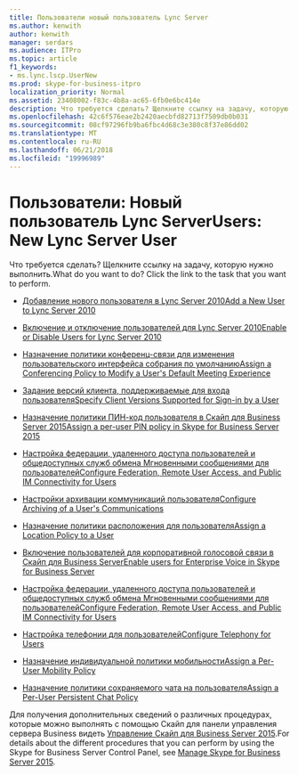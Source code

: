 ```yaml
---
title: Пользователи новый пользователь Lync Server
ms.author: kenwith
author: kenwith
manager: serdars
ms.audience: ITPro
ms.topic: article
f1_keywords:
- ms.lync.lscp.UserNew
ms.prod: skype-for-business-itpro
localization_priority: Normal
ms.assetid: 23408002-f83c-4b8a-ac65-6fb0e6bc414e
description: Что требуется сделать? Щелкните ссылку на задачу, которую нужно выполнить.
ms.openlocfilehash: 42c6f576eae2b2420aecbfd82713f7509db0b031
ms.sourcegitcommit: 08cf97296fb9ba6fbc4d68c3e380c8f37e86dd02
ms.translationtype: MT
ms.contentlocale: ru-RU
ms.lasthandoff: 06/21/2018
ms.locfileid: "19996989"
---
```

# <a name="users-new-lync-server-user"></a><span data-ttu-id="7e5ce-104">Пользователи: Новый пользователь Lync Server</span><span class="sxs-lookup"><span data-stu-id="7e5ce-104">Users: New Lync Server User</span></span>
 
<span data-ttu-id="7e5ce-p102">Что требуется сделать? Щелкните ссылку на задачу, которую нужно выполнить.</span><span class="sxs-lookup"><span data-stu-id="7e5ce-p102">What do you want to do? Click the link to the task that you want to perform.</span></span>
  
- [<span data-ttu-id="7e5ce-107">Добавление нового пользователя в Lync Server 2010</span><span class="sxs-lookup"><span data-stu-id="7e5ce-107">Add a New User to Lync Server 2010</span></span>](http://technet.microsoft.com/library/1edd1c1c-307d-450b-abea-33aaf56bdf13.aspx)
    
- [<span data-ttu-id="7e5ce-108">Включение и отключение пользователей для Lync Server 2010</span><span class="sxs-lookup"><span data-stu-id="7e5ce-108">Enable or Disable Users for Lync Server 2010</span></span>](http://technet.microsoft.com/library/12497d00-f665-4a97-be68-854c5a8be4fc.aspx)
    
- [<span data-ttu-id="7e5ce-109">Назначение политики конференц-связи для изменения пользовательского интерфейса собрания по умолчанию</span><span class="sxs-lookup"><span data-stu-id="7e5ce-109">Assign a Conferencing Policy to Modify a User's Default Meeting Experience</span></span>](http://technet.microsoft.com/library/72f12c72-65f7-44fe-ab81-0f57cb2f87d1.aspx)
    
- [<span data-ttu-id="7e5ce-110">Задание версий клиента, поддерживаемые для входа пользователя</span><span class="sxs-lookup"><span data-stu-id="7e5ce-110">Specify Client Versions Supported for Sign-in by a User</span></span>](http://technet.microsoft.com/library/f7e8ba2f-62dc-4e7d-8b63-682986f10240.aspx)
    
- [<span data-ttu-id="7e5ce-111">Назначение политики ПИН-код пользователя в Скайп для Business Server 2015</span><span class="sxs-lookup"><span data-stu-id="7e5ce-111">Assign a per-user PIN policy in Skype for Business Server 2015</span></span>](../../../manage/authentication/assign-a-per-user-pin-policy.md)
    
- [<span data-ttu-id="7e5ce-112">Настройка федерации, удаленного доступа пользователей и общедоступных служб обмена Мгновенными сообщениями для пользователей</span><span class="sxs-lookup"><span data-stu-id="7e5ce-112">Configure Federation, Remote User Access, and Public IM Connectivity for Users</span></span>](http://technet.microsoft.com/library/736fcaad-9f95-4896-b767-e199d86a00a4.aspx)
    
- [<span data-ttu-id="7e5ce-113">Настройки архивации коммуникаций пользователя</span><span class="sxs-lookup"><span data-stu-id="7e5ce-113">Configure Archiving of a User's Communications</span></span>](http://technet.microsoft.com/library/a12ca483-b235-460f-b3fe-130fb3087264.aspx)
    
- [<span data-ttu-id="7e5ce-114">Назначение политики расположения для пользователя</span><span class="sxs-lookup"><span data-stu-id="7e5ce-114">Assign a Location Policy to a User</span></span>](http://technet.microsoft.com/library/343f2de3-a0ae-4403-8456-6e520b579d32.aspx)
    
- [<span data-ttu-id="7e5ce-115">Включение пользователей для корпоративной голосовой связи в Скайп для Business Server</span><span class="sxs-lookup"><span data-stu-id="7e5ce-115">Enable users for Enterprise Voice in Skype for Business Server</span></span>](../../../deploy/deploy-enterprise-voice/enable-users-for-enterprise-voice.md)
    
- [<span data-ttu-id="7e5ce-116">Настройка федерации, удаленного доступа пользователей и общедоступных служб обмена Мгновенными сообщениями для пользователей</span><span class="sxs-lookup"><span data-stu-id="7e5ce-116">Configure Federation, Remote User Access, and Public IM Connectivity for Users</span></span>](http://technet.microsoft.com/library/736fcaad-9f95-4896-b767-e199d86a00a4.aspx)
    
- [<span data-ttu-id="7e5ce-117">Настройка телефонии для пользователей</span><span class="sxs-lookup"><span data-stu-id="7e5ce-117">Configure Telephony for Users</span></span>](http://technet.microsoft.com/library/4546432e-c839-4517-a2c5-bc0d4d8c6a03.aspx)
    
- [<span data-ttu-id="7e5ce-118">Назначение индивидуальной политики мобильности</span><span class="sxs-lookup"><span data-stu-id="7e5ce-118">Assign a Per-User Mobility Policy</span></span>](http://technet.microsoft.com/library/d8bf997f-4bc7-48d3-973b-323505f55e9d.aspx)
    
- [<span data-ttu-id="7e5ce-119">Назначение политики сохраняемого чата на пользователя</span><span class="sxs-lookup"><span data-stu-id="7e5ce-119">Assign a Per-User Persistent Chat Policy</span></span>](http://technet.microsoft.com/library/e22168f2-fde1-4f0a-b194-1fc881436822.aspx)
    
<span data-ttu-id="7e5ce-120">Для получения дополнительных сведений о различных процедурах, которые можно выполнять с помощью Скайп для панели управления сервера Business видеть [Управление Скайп для Business Server 2015](../../../manage/manage.md).</span><span class="sxs-lookup"><span data-stu-id="7e5ce-120">For details about the different procedures that you can perform by using the Skype for Business Server Control Panel, see [Manage Skype for Business Server 2015](../../../manage/manage.md).</span></span>

